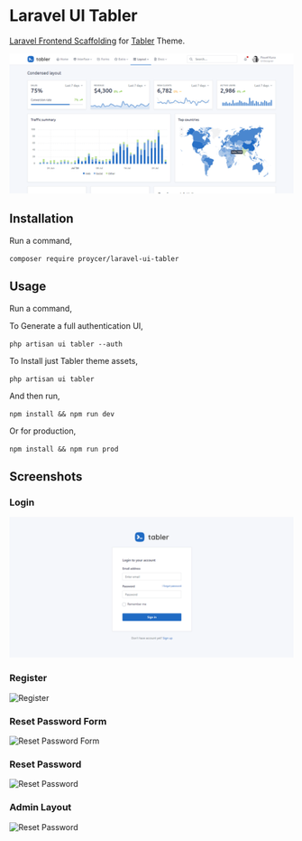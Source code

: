# Laravel UI Tabler

[Laravel Frontend Scaffolding](https://laravel.com/docs/7.x/frontend) for [Tabler](https://preview-dev.tabler.io) Theme.

![Preview](https://raw.githubusercontent.com/Proycer/laravel-ui-tabler/main/screenshots/preview.png)

## Installation

Run a command,

`composer require proycer/laravel-ui-tabler`

## Usage

Run a command,

To Generate a full authentication UI,

`php artisan ui tabler --auth`

To Install just Tabler theme assets,

`php artisan ui tabler`

And then run,

`npm install && npm run dev`

Or for production,

`npm install && npm run prod`

## Screenshots

### Login

![Login](https://raw.githubusercontent.com/Proycer/laravel-ui-tabler/main/screenshots/Login.png)

### Register

![Register](https://raw.github.com/InfyOmLabs/laravel-ui-adminlte/master/screenshots/Register.png)

### Reset Password Form

![Reset Password Form](https://raw.github.com/InfyOmLabs/laravel-ui-adminlte/master/screenshots/Reset-Password-Form.png)

### Reset Password

![Reset Password](https://raw.github.com/InfyOmLabs/laravel-ui-adminlte/master/screenshots/Reset-Password.png)

### Admin Layout

![Reset Password](https://raw.github.com/InfyOmLabs/laravel-ui-adminlte/master/screenshots/Admin-Layout.png)
